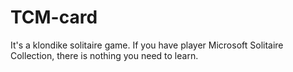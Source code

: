 # TCM-card
It's a klondike solitaire game. If you have player Microsoft Solitaire Collection, there is nothing you need to learn.
